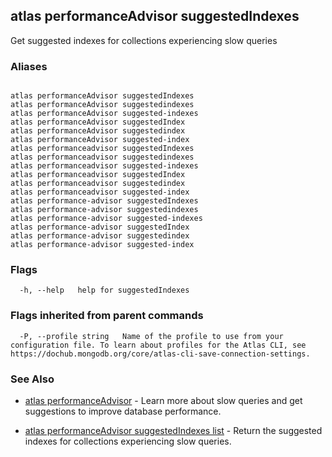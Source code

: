## atlas performanceAdvisor suggestedIndexes

Get suggested indexes for collections experiencing slow queries




### Aliases
```

atlas performanceAdvisor suggestedIndexes
atlas performanceAdvisor suggestedindexes
atlas performanceAdvisor suggested-indexes
atlas performanceAdvisor suggestedIndex
atlas performanceAdvisor suggestedindex
atlas performanceAdvisor suggested-index
atlas performanceadvisor suggestedIndexes
atlas performanceadvisor suggestedindexes
atlas performanceadvisor suggested-indexes
atlas performanceadvisor suggestedIndex
atlas performanceadvisor suggestedindex
atlas performanceadvisor suggested-index
atlas performance-advisor suggestedIndexes
atlas performance-advisor suggestedindexes
atlas performance-advisor suggested-indexes
atlas performance-advisor suggestedIndex
atlas performance-advisor suggestedindex
atlas performance-advisor suggested-index
```



### Flags

```
  -h, --help   help for suggestedIndexes

```


### Flags inherited from parent commands

```
  -P, --profile string   Name of the profile to use from your configuration file. To learn about profiles for the Atlas CLI, see https://dochub.mongodb.org/core/atlas-cli-save-connection-settings.

```

### See Also


* [atlas performanceAdvisor](atlas_performanceAdvisor.md)	- Learn more about slow queries and get suggestions to improve database performance.

* [atlas performanceAdvisor suggestedIndexes list](atlas_performanceAdvisor_suggestedIndexes_list.md)	- Return the suggested indexes for collections experiencing slow queries.



